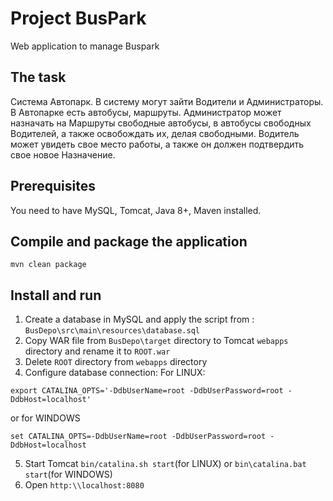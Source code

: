 # Project BusPark

Web application to manage Buspark

## The task 

Система Автопарк. В систему могут зайти Водители и
Администраторы. В Автопарке есть автобусы, маршруты. 
Администратор может назначать на Маршруты свободные автобусы, 
в автобусы свободных Водителей, а также освобождать их, 
делая свободными. Водитель может увидеть свое место работы, 
а также он должен подтвердить свое новое Назначение.

## Prerequisites

You need to have MySQL, Tomcat, Java 8+, Maven installed.

## Compile and package the application

```
mvn clean package
```

## Install and run

1. Create a database in MySQL and apply the script from :
`BusDepo\src\main\resources\database.sql`
2. Copy WAR file from `BusDepo\target` directory to Tomcat `webapps` directory and rename it to `ROOT.war`
3. Delete `ROOT` directory from `webapps` directory
4. Configure database connection:
For LINUX:
```
export CATALINA_OPTS='-DdbUserName=root -DdbUserPassword=root -DdbHost=localhost'
```
or for WINDOWS
```
set CATALINA_OPTS=-DdbUserName=root -DdbUserPassword=root -DdbHost=localhost
```
5. Start Tomcat `bin/catalina.sh start`(for LINUX) or `bin\catalina.bat start`(for WINDOWS)
6. Open `http:\\localhost:8080`
